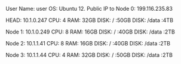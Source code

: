 User Name: user
OS: Ubuntu 12.
Public IP to Node 0: 199.116.235.83

HEAD: 10.1.0.247
CPU: 4
RAM: 32GB
DISK: / :50GB
DISK: /data :4TB

Node 1: 10.1.0.249
CPU: 8
RAM: 16GB
DISK: / :40GB
DISK: /data :2TB


Node 2: 10.1.1.41
CPU: 8
RAM: 16GB
DISK: / :40GB
DISK: /data :2TB


Node 3: 10.1.1.44
CPU: 4
RAM: 32GB
DISK: / :50GB
DISK: /data :2TB
